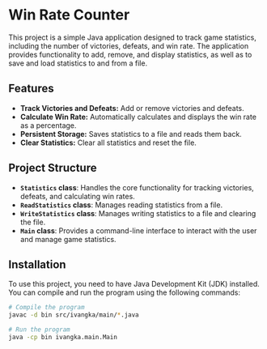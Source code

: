 # Win Rate Counter

This project is a simple Java application designed to track game statistics, including the number of victories, defeats, and win rate. The application provides functionality to add, remove, and display statistics, as well as to save and load statistics to and from a file.

## Features

- **Track Victories and Defeats:** Add or remove victories and defeats.
- **Calculate Win Rate:** Automatically calculates and displays the win rate as a percentage.
- **Persistent Storage:** Saves statistics to a file and reads them back.
- **Clear Statistics:** Clear all statistics and reset the file.

## Project Structure

- **`Statistics` class**: Handles the core functionality for tracking victories, defeats, and calculating win rates.
- **`ReadStatistics` class**: Manages reading statistics from a file.
- **`WriteStatistics` class**: Manages writing statistics to a file and clearing the file.
- **`Main` class**: Provides a command-line interface to interact with the user and manage game statistics.

## Installation

To use this project, you need to have Java Development Kit (JDK) installed. You can compile and run the program using the following commands:

```bash
# Compile the program
javac -d bin src/ivangka/main/*.java

# Run the program
java -cp bin ivangka.main.Main
